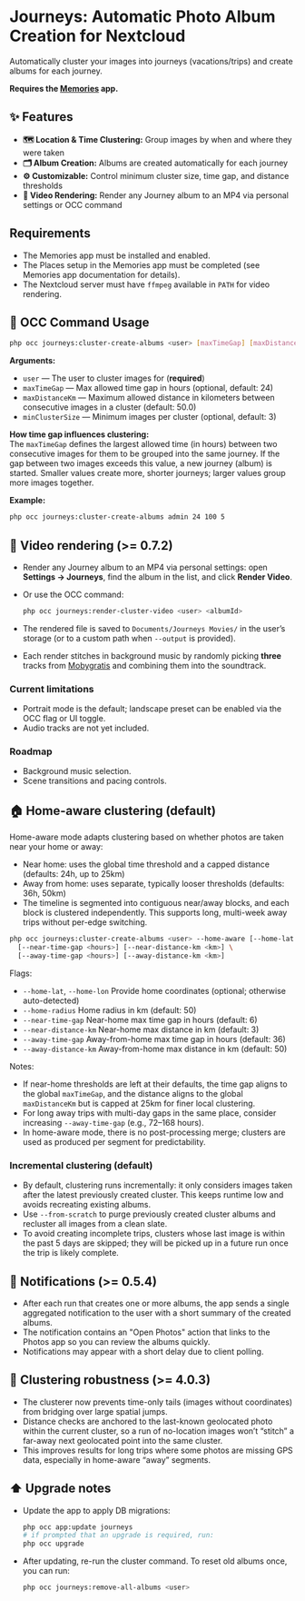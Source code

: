 # Journeys: Automatic Photo Album Creation for Nextcloud

Automatically cluster your images into journeys (vacations/trips) and create albums for each journey.

**Requires the [Memories](https://github.com/pulsejet/memories) app.**

## ✨ Features
- **🗺️ Location & Time Clustering:** Group images by when and where they were taken
- **🗂️ Album Creation:** Albums are created automatically for each journey
- **⚙️ Customizable:** Control minimum cluster size, time gap, and distance thresholds
- **🎥 Video Rendering:** Render any Journey album to an MP4 via personal settings or OCC command

## Requirements
- The Memories app must be installed and enabled.
- The Places setup in the Memories app must be completed (see Memories app documentation for details).
- The Nextcloud server must have `ffmpeg` available in `PATH` for video rendering.

## 🚀 OCC Command Usage

```sh
php occ journeys:cluster-create-albums <user> [maxTimeGap] [maxDistanceKm] [minClusterSize] [--from-scratch] [--home-aware ...]
```

**Arguments:**
- `user` — The user to cluster images for (**required**)
- `maxTimeGap` — Max allowed time gap in hours (optional, default: 24)
- `maxDistanceKm` — Maximum allowed distance in kilometers between consecutive images in a cluster (default: 50.0)
- `minClusterSize` — Minimum images per cluster (optional, default: 3)

**How time gap influences clustering:**  
The `maxTimeGap` defines the largest allowed time (in hours) between two consecutive images for them to be grouped into the same journey. If the gap between two images exceeds this value, a new journey (album) is started. Smaller values create more, shorter journeys; larger values group more images together.

**Example:**
```sh
php occ journeys:cluster-create-albums admin 24 100 5
```

## 🎥 Video rendering (>= 0.7.2)

- Render any Journey album to an MP4 via personal settings: open **Settings → Journeys**, find the album in the list, and click **Render Video**.
- Or use the OCC command:

  ```sh
  php occ journeys:render-cluster-video <user> <albumId>
  ```

- The rendered file is saved to `Documents/Journeys Movies/` in the user’s storage (or to a custom path when `--output` is provided).
- Each render stitches in background music by randomly picking **three** tracks from [Mobygratis](https://mobygratis.com) and combining them into the soundtrack.

### Current limitations

- Portrait mode is the default; landscape preset can be enabled via the OCC flag or UI toggle.
- Audio tracks are not yet included.

### Roadmap

- Background music selection.
- Scene transitions and pacing controls.


## 🏠 Home-aware clustering (default)

Home-aware mode adapts clustering based on whether photos are taken near your home or away:

- Near home: uses the global time threshold and a capped distance (defaults: 24h, up to 25km)
- Away from home: uses separate, typically looser thresholds (defaults: 36h, 50km)
- The timeline is segmented into contiguous near/away blocks, and each block is clustered independently. This supports long, multi-week away trips without per-edge switching.


```sh
php occ journeys:cluster-create-albums <user> --home-aware [--home-lat <lat> --home-lon <lon> --home-radius <km>] \
  [--near-time-gap <hours>] [--near-distance-km <km>] \
  [--away-time-gap <hours>] [--away-distance-km <km>]
```

Flags:

- `--home-lat`, `--home-lon` Provide home coordinates (optional; otherwise auto-detected)
- `--home-radius` Home radius in km (default: 50)
- `--near-time-gap` Near-home max time gap in hours (default: 6)
- `--near-distance-km` Near-home max distance in km (default: 3)
- `--away-time-gap` Away-from-home max time gap in hours (default: 36)
- `--away-distance-km` Away-from-home max distance in km (default: 50)

Notes:

- If near-home thresholds are left at their defaults, the time gap aligns to the global `maxTimeGap`, and the distance aligns to the global `maxDistanceKm` but is capped at 25km for finer local clustering.
- For long away trips with multi-day gaps in the same place, consider increasing `--away-time-gap` (e.g., 72–168 hours).
- In home-aware mode, there is no post-processing merge; clusters are used as produced per segment for predictability.

### Incremental clustering (default)

- By default, clustering runs incrementally: it only considers images taken after the latest previously created cluster. This keeps runtime low and avoids recreating existing albums.
- Use `--from-scratch` to purge previously created cluster albums and recluster all images from a clean slate.
- To avoid creating incomplete trips, clusters whose last image is within the past 5 days are skipped; they will be picked up in a future run once the trip is likely complete.

## 🔔 Notifications (>= 0.5.4)

- After each run that creates one or more albums, the app sends a single aggregated notification to the user with a short summary of the created albums.
- The notification contains an "Open Photos" action that links to the Photos app so you can review the albums quickly.
- Notifications may appear with a short delay due to client polling.


## 🧭 Clustering robustness (>= 4.0.3)

- The clusterer now prevents time-only tails (images without coordinates) from bridging over large spatial jumps.
- Distance checks are anchored to the last-known geolocated photo within the current cluster, so a run of no-location images won’t “stitch” a far-away next geolocated point into the same cluster.
- This improves results for long trips where some photos are missing GPS data, especially in home-aware “away” segments.



## ⬆️ Upgrade notes

- Update the app to apply DB migrations:
  ```sh
  php occ app:update journeys
  # if prompted that an upgrade is required, run:
  php occ upgrade
  ```
- After updating, re-run the cluster command. To reset old albums once, you can run:
  ```sh
  php occ journeys:remove-all-albums <user>
  ```

